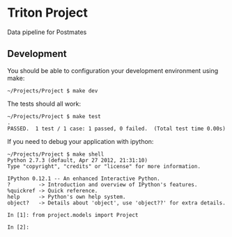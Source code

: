Triton Project
=========================

Data pipeline for Postmates


Development
---

You should be able to configuration your development environment using make:

    ~/Projects/Project $ make dev

The tests should all work:

    ~/Projects/Project $ make test
    .
    PASSED.  1 test / 1 case: 1 passed, 0 failed.  (Total test time 0.00s)

If you need to debug your application with ipython:

    ~/Projects/Project $ make shell
    Python 2.7.3 (default, Apr 27 2012, 21:31:10) 
    Type "copyright", "credits" or "license" for more information.

    IPython 0.12.1 -- An enhanced Interactive Python.
    ?         -> Introduction and overview of IPython's features.
    %quickref -> Quick reference.
    help      -> Python's own help system.
    object?   -> Details about 'object', use 'object??' for extra details.

    In [1]: from project.models import Project

    In [2]:
